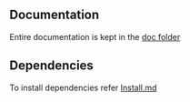 ## Documentation

Entire documentation is kept in the [doc folder](doc/ReadMe.md)

## Dependencies

To install dependencies refer [Install.md](doc/Install.md)
